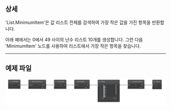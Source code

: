 ## 상세
'List.MinimumItem'은 값 리스트 전체를 검색하여 가장 작은 값을 가진 항목을 반환합니다.

아래 예에서는 0에서 49 사이의 난수 리스트 10개를 생성합니다. 그런 다음 'MinimumItem' 노드를 사용하여 리스트에서 가장 작은 항목을 찾습니다.
___
## 예제 파일

![List.MinimumItem](./DSCore.List.MinimumItem_img.jpg)
